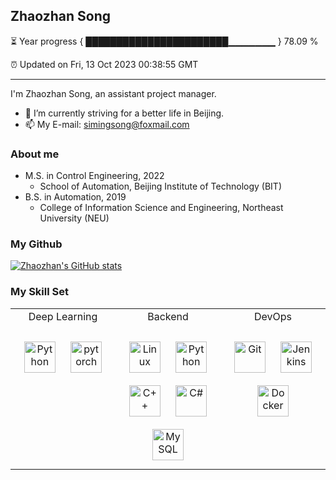 ## Zhaozhan Song   

⏳ Year progress { ███████████████████████▁▁▁▁▁▁▁ } 78.09 %


⏰ Updated on Fri, 13 Oct 2023 00:38:55 GMT

---

I'm Zhaozhan Song, an assistant project manager. 

- 🔭 I’m currently striving for a better life in Beijing.           
- 📫 My E-mail: simingsong@foxmail.com

### About me  
- M.S. in Control Engineering, 2022 
  - School of Automation, Beijing Institute of Technology (BIT)
- B.S. in Automation, 2019
  - College of Information Science and Engineering, Northeast University (NEU)

### My Github
[![Zhaozhan's GitHub stats](https://github-readme-stats.vercel.app/api?username=SongZhaozhan&show_icons=true&theme=radical)](https://github.com/anuraghazra/github-readme-stats)

### My Skill Set  
<table><tr><td valign="top" width="33%">

<div align = "center">Deep Learning</div>
&nbsp;
<div align="center">  
<a href="https://www.python.org/" target="_blank"><img style="margin: 10px" src="https://profilinator.rishav.dev/skills-assets/python-original.svg" alt="Python" height="50" /></a>  
<a href="https://pytorch.org/" target="_blank"><img style="margin: 10px" src="https://profilinator.rishav.dev/skills-assets/pytorch-icon.svg" alt="pytorch" height="50" /></a>  
</div>

</td><td valign="top" width="33%">



<div align = "center">Backend</div>
&nbsp;
<div align="center">  
<a href="https://www.linux.org/" target="_blank"><img style="margin: 10px" src="https://profilinator.rishav.dev/skills-assets/linux-original.svg" alt="Linux" height="50" /></a>  
<a href="https://www.python.org/" target="_blank"><img style="margin: 10px" src="https://profilinator.rishav.dev/skills-assets/python-original.svg" alt="Python" height="50" /></a>  
<a href="https://www.cplusplus.com/" target="_blank"><img style="margin: 10px" src="https://profilinator.rishav.dev/skills-assets/cplusplus-original.svg" alt="C++" height="50" /></a>  
<a href="https://docs.microsoft.com/en-us/dotnet/csharp/" target="_blank"><img style="margin: 10px" src="https://profilinator.rishav.dev/skills-assets/csharp-original.svg" alt="C#" height="50" /></a>  
<a href="https://www.mysql.com/" target="_blank"><img style="margin: 10px" src="https://profilinator.rishav.dev/skills-assets/mysql-original-wordmark.svg" alt="MySQL" height="50" /></a>  

</div>

</td><td valign="top" width="33%">



<div align = "center">DevOps</div>         
&nbsp;
<div align="center">  
<a href="https://github.com/" target="_blank"><img style="margin: 10px" src="https://profilinator.rishav.dev/skills-assets/git-scm-icon.svg" alt="Git" height="50" /></a>  
<a href="https://www.jenkins.io/" target="_blank"><img style="margin: 10px" src="https://profilinator.rishav.dev/skills-assets/jenkins-icon.svg" alt="Jenkins" height="50" /></a>  
<a href="https://www.docker.com/" target="_blank"><img style="margin: 10px" src="https://profilinator.rishav.dev/skills-assets/docker-original-wordmark.svg" alt="Docker" height="50" /></a>  
</div>

</td></tr></table>  

<br/>


